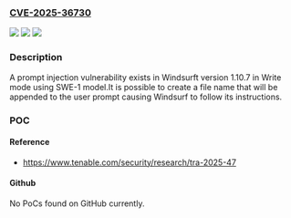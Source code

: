 ### [CVE-2025-36730](https://cve.mitre.org/cgi-bin/cvename.cgi?name=CVE-2025-36730)
![](https://img.shields.io/static/v1?label=Product&message=Windsurf&color=blue)
![](https://img.shields.io/static/v1?label=Version&message=1.10.7%20&color=brightgreen)
![](https://img.shields.io/static/v1?label=Vulnerability&message=CWE-1427%3A%20Improper%20Neutralization%20of%20Input%20Used%20for%20LLM%20Prompting&color=brightgreen)

### Description

A prompt injection vulnerability exists in Windsurft version 1.10.7 in Write mode using SWE-1 model.It is possible to create a file name that will be appended to the user prompt causing Windsurf to follow its instructions.

### POC

#### Reference
- https://www.tenable.com/security/research/tra-2025-47

#### Github
No PoCs found on GitHub currently.

